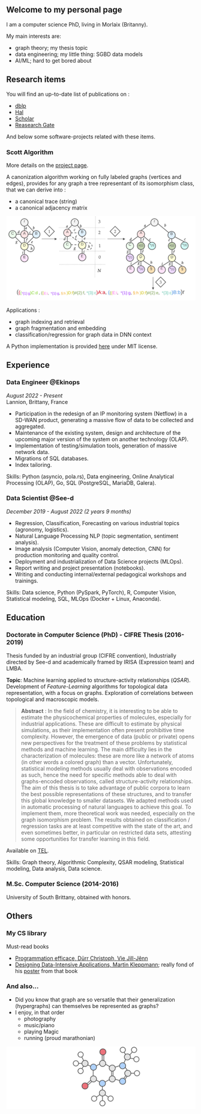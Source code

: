 ## Welcome to my personal page

I am a computer science PhD, living in Morlaix (Britanny).

My main interests are:
- graph theory; my thesis topic
- data engineering; my little thing: SGBD data models
- AI/ML; hard to get bored about

## Research items

You will find an up-to-date list of publications on :
 - [dblp](https://dblp.uni-trier.de/pers/hd/b/Bloyet:Nicolas)
 - [Hal](https://hal.archives-ouvertes.fr/search/index/?q=Nicolas+Bloyet&rows=30)
 - [Scholar](https://scholar.google.com/citations?user=YbDdHsMAAAAJ&hl=fr)
 - [Reasearch Gate](https://www.researchgate.net/profile/Nicolas_Bloyet)

And below some software-projects related with these items.

### Scott Algorithm

More details on the [project page](https://theplatypus.github.io/scott/).

A canonization algorithm working on fully labeled graphs (vertices and edges), provides for any graph a tree representant of its isomorphism class, that we can derive into : 

 - a canonical trace (string)
 - a canonical adjacency matrix

![Scott example](https://raw.githubusercontent.com/theplatypus/theplatypus.github.io/master/assets/img/steps.svg?sanitize=true)

Applications :

 - graph indexing and retrieval
 - graph fragmentation and embedding
 - classification/regression for graph data in DNN context

A Python implementation is provided [here](https://github.com/theplatypus/scott) under MIT license.

## Experience

### Data Engineer @Ekinops
*August 2022 - Present*  
Lannion, Brittany, France

- Participation in the redesign of an IP monitoring system (Netflow) in a SD-WAN product, generating a massive flow of data to be collected and aggregated.
- Maintenance of the existing system, design and architecture of the upcoming major version of the system on another technology (OLAP).
- Implementation of testing/simulation tools, generation of massive network data.
- Migrations of SQL databases.
- Index tailoring.

Skills:  Python (asyncio, pola.rs), Data engineering, Online Analytical Processing (OLAP), Go, SQL (PostgreSQL, MariaDB, Galera).

### Data Scientist @See-d
*December 2019 - August 2022 (2 years 9 months)*

- Regression, Classification, Forecasting on various industrial topics (agronomy, logistics).
- Natural Language Processing NLP (topic segmentation, sentiment analysis).
- Image analysis (Computer Vision, anomaly detection, CNN) for production monitoring and quality control.
- Deployment and industrialization of Data Science projects (MLOps).
- Report writing and project presentation (notebooks).
- Writing and conducting internal/external pedagogical workshops and trainings.

Skills: Data science, Python (PySpark, PyTorch), R, Computer Vision, Statistical modeling, SQL, MLOps (Docker + Linux, Anaconda).

## Education  

### Doctorate in Computer Science (PhD) - CIFRE Thesis (2016-2019)

Thesis funded by an industrial group (CIFRE convention), Industrially directed by See-d and academically framed by IRISA (Expression team) and LMBA.

**Topic**: Machine learning applied to structure-activity relationships (*QSAR*). Development of *Feature-Learning* algorithms for topological data representation, with a focus on graphs. Exploration of correlations between topological and macroscopic models. 

> **Abstract** : In the field of chemistry, it is interesting to be able to estimate the physicochemical properties of molecules, especially for industrial applications. These are difficult to estimate by physical simulations, as their implementation often present prohibitive time complexity. However, the emergence of data (public or private) opens new perspectives for the treatment of these problems by statistical methods and machine learning. The main difficulty lies in the characterization of molecules: these are more like a network of atoms (in other words a colored graph) than a vector. Unfortunately, statistical modeling methods usually deal with observations encoded as such, hence the need for specific methods able to deal with graphs-encoded observations, called structure-activity relationships. The aim of this thesis is to take advantage of public corpora to learn the best possible representations of these structures, and to transfer this global knowledge to smaller datasets. We adapted methods used in automatic processing of natural languages to achieve this goal. To implement them, more theoretical work was needed, especially on the graph isomorphism problem. The results obtained on classification / regression tasks are at least competitive with the state of the art, and even sometimes better, in particular on restricted data sets, attesting some opportunities for transfer learning in this field.

Available on [TEL](https://tel.archives-ouvertes.fr/tel-02499167).

Skills: Graph theory, Algorithmic Complexity, QSAR modeling, Statistical modeling, Data analysis, Data science.

### M.Sc. Computer Science (2014-2016)

University of South Brittany, obtained with honors.

## Others

### My CS library

Must-read books

- [Programmation efficace, Dürr Christoph, Vie Jill-Jênn](https://www.editions-ellipses.fr/accueil/3853-programmation-efficace-128-algorithmes-quil-faut-avoir-compris-et-codes-en-python-au-cours-de-sa-vie-9782340010055.html)
- [Designing Data-Intensive Applications, Martin Kleppmann](https://www.oreilly.com/library/view/designing-data-intensive-applications/9781491903063/); really fond of his [poster](https://github.com/ept/ddia-references/blob/master/ddia-poster.jpg) from that book

### And also...

- Did you know that graph are so versatile that their generalization (hypergraphs) can themselves be represented as graphs?
- I enjoy, in that order
  - photography
  - music/piano
  - playing Magic
  - running (proud marathonian)

  
![cafeine](https://raw.githubusercontent.com/theplatypus/theplatypus.github.io/master/assets/img/cafein.svg?sanitize=true)


